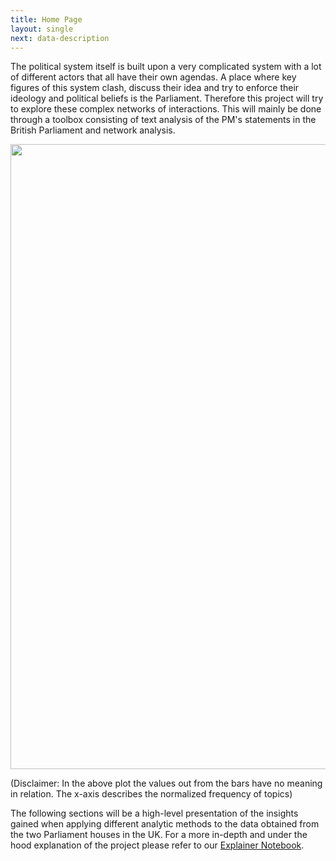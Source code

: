 ```yaml
---
title: Home Page
layout: single
next: data-description
---
```


The political system itself is built upon a very complicated system with a lot of different actors that all have their own agendas. A place where key figures of this system clash, discuss their idea and try to enforce their ideology and political beliefs is the Parliament. Therefore this project will try to explore these complex networks of interactions. This will mainly be done through a toolbox consisting of text analysis of the PM's statements in the British Parliament and network analysis.

<img src="/images/Plotly.gif" width="1000" />

(Disclaimer: In the above plot the values out from the bars have no meaning in relation. The x-axis describes the normalized frequency of topics)

The following sections will be a high-level presentation of the insights gained when applying different analytic methods to the data obtained from the two Parliament houses in the UK. For a more in-depth and under the hood explanation of the project please refer to our [Explainer Notebook](explainer-notebook.html).

